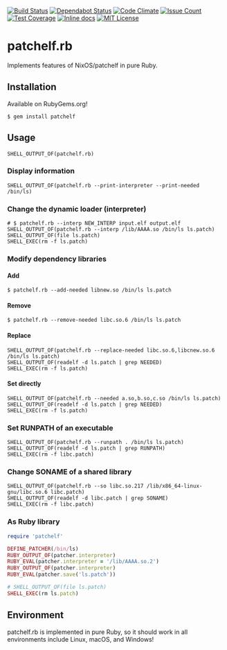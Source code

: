 [![Build Status](https://github.com/david942j/patchelf.rb/workflows/build/badge.svg)](https://github.com/david942j/patchelf.rb/actions)
[![Dependabot Status](https://api.dependabot.com/badges/status?host=github&repo=david942j/patchelf.rb)](https://dependabot.com)
[![Code Climate](https://codeclimate.com/github/david942j/patchelf.rb/badges/gpa.svg)](https://codeclimate.com/github/david942j/patchelf.rb)
[![Issue Count](https://codeclimate.com/github/david942j/patchelf.rb/badges/issue_count.svg)](https://codeclimate.com/github/david942j/patchelf.rb)
[![Test Coverage](https://codeclimate.com/github/david942j/patchelf.rb/badges/coverage.svg)](https://codeclimate.com/github/david942j/patchelf.rb/coverage)
[![Inline docs](https://inch-ci.org/github/david942j/patchelf.rb.svg?branch=master)](https://inch-ci.org/github/david942j/patchelf.rb)
[![MIT License](https://img.shields.io/badge/license-MIT-blue.svg)](http://choosealicense.com/licenses/mit/)

# patchelf.rb

Implements features of NixOS/patchelf in pure Ruby.

## Installation

Available on RubyGems.org!
```
$ gem install patchelf
```

## Usage

```
SHELL_OUTPUT_OF(patchelf.rb)
```

### Display information
```
SHELL_OUTPUT_OF(patchelf.rb --print-interpreter --print-needed /bin/ls)
```

### Change the dynamic loader (interpreter)
```
# $ patchelf.rb --interp NEW_INTERP input.elf output.elf
SHELL_OUTPUT_OF(patchelf.rb --interp /lib/AAAA.so /bin/ls ls.patch)
SHELL_OUTPUT_OF(file ls.patch)
SHELL_EXEC(rm -f ls.patch)
```

### Modify dependency libraries

#### Add
```
$ patchelf.rb --add-needed libnew.so /bin/ls ls.patch
```

#### Remove
```
$ patchelf.rb --remove-needed libc.so.6 /bin/ls ls.patch
```

#### Replace
```
SHELL_OUTPUT_OF(patchelf.rb --replace-needed libc.so.6,libcnew.so.6 /bin/ls ls.patch)
SHELL_OUTPUT_OF(readelf -d ls.patch | grep NEEDED)
SHELL_EXEC(rm -f ls.patch)
```

#### Set directly
```
SHELL_OUTPUT_OF(patchelf.rb --needed a.so,b.so,c.so /bin/ls ls.patch)
SHELL_OUTPUT_OF(readelf -d ls.patch | grep NEEDED)
SHELL_EXEC(rm -f ls.patch)
```

### Set RUNPATH of an executable
```
SHELL_OUTPUT_OF(patchelf.rb --runpath . /bin/ls ls.patch)
SHELL_OUTPUT_OF(readelf -d ls.patch | grep RUNPATH)
SHELL_EXEC(rm -f libc.patch)
```

### Change SONAME of a shared library
```
SHELL_OUTPUT_OF(patchelf.rb --so libc.so.217 /lib/x86_64-linux-gnu/libc.so.6 libc.patch)
SHELL_OUTPUT_OF(readelf -d libc.patch | grep SONAME)
SHELL_EXEC(rm -f libc.patch)
```

### As Ruby library
```rb
require 'patchelf'

DEFINE_PATCHER(/bin/ls)
RUBY_OUTPUT_OF(patcher.interpreter)
RUBY_EVAL(patcher.interpreter = '/lib/AAAA.so.2')
RUBY_OUTPUT_OF(patcher.interpreter)
RUBY_EVAL(patcher.save('ls.patch'))

# SHELL_OUTPUT_OF(file ls.patch)
SHELL_EXEC(rm ls.patch)
```

## Environment

patchelf.rb is implemented in pure Ruby, so it should work in all environments include Linux, macOS, and Windows!

